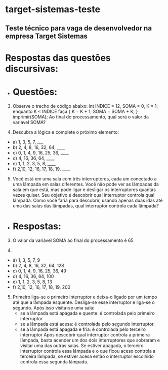 # target-sistemas-teste
Teste técnico para vaga de desenvolvedor na empresa Target Sistemas
--------------------------------------------------------------------

# Respostas das questões discursivas:

- # Questões:

3) Observe o trecho de código abaixo: int INDICE = 12, SOMA = 0, K = 1; enquanto K < INDICE faça { K = K + 1; SOMA = SOMA + K; } imprimir(SOMA);
Ao final do processamento, qual será o valor da variável SOMA?

4) Descubra a lógica e complete o próximo elemento:
 - a) 1, 3, 5, 7, ___
 - b) 2, 4, 8, 16, 32, 64, ____
 - c) 0, 1, 4, 9, 16, 25, 36, ____
 - d) 4, 16, 36, 64, ____
 - e) 1, 1, 2, 3, 5, 8, ____
 - f) 2,10, 12, 16, 17, 18, 19, ____


5) Você está em uma sala com três interruptores, cada um conectado a uma lâmpada em salas diferentes. Você não pode ver as lâmpadas da sala em que está, mas pode ligar e desligar os interruptores quantas vezes quiser. Seu objetivo é descobrir qual interruptor controla qual lâmpada. Como você faria para descobrir, usando apenas duas idas até uma das salas das lâmpadas, qual interruptor controla cada lâmpada?  

- # Respostas:

3) O valor da variável SOMA ao final do processamento é 65

4) 
  - a) 1, 3, 5, 7, 9
  - b) 2, 4, 8, 16, 32, 64, 128
  - c) 0, 1, 4, 9, 16, 25, 36, 49
  - d) 4, 16, 36, 64, 100
  - e) 1, 1, 2, 3, 5, 8, 13
  - f) 2,10, 12, 16, 17, 18, 19, 200

5) Primeiro liga-se o primeiro interruptor e deixa-o ligado por um tempo até que a lâmpada esquente. Desliga-se esse interruptor e liga-se o segundo. Após isso visita-se uma sala:
      - se a lâmpada está apagada e quente: é controlada pelo primeiro interruptor
      - se a lâmpada está acesa: é controlada pelo segundo interruptor.
      - se a lâmpada está apagada e fria: é controlada pelo terceiro interruptor
    Após descobrir qual interruptor controla a primeira lâmpada, basta acender um dos dois interruptores que sobraram e visitar uma das outras salas. Se estiver apagada, o terceiro interruptor controla essa lâmpada e o que ficou aceso controla a terceira lâmpada, se estiver acesa então o interruptor escolhido controla essa segunda lâmpada.
